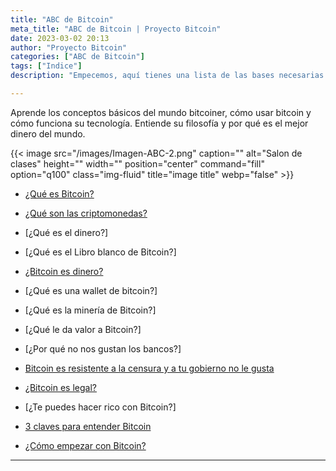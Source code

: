 ```yaml
---
title: "ABC de Bitcoin"
meta_title: "ABC de Bitcoin | Proyecto Bitcoin"
date: 2023-03-02 20:13
author: "Proyecto Bitcoin"
categories: ["ABC de Bitcoin"]
tags: ["Indice"]
description: "Empecemos, aquí tienes una lista de las bases necesarias para dar tus primeros pasos"

---
```


Aprende los conceptos básicos del mundo bitcoiner, cómo usar bitcoin y cómo funciona su tecnología. Entiende su filosofía y por qué es el mejor dinero del mundo.

{{< image src="/images/Imagen-ABC-2.png" caption="" alt="Salon de clases" height="" width="" position="center" command="fill" option="q100" class="img-fluid" title="image title"  webp="false" >}}

* [¿Qué es Bitcoin?](../que-es-bitcoin)

* [¿Qué son las criptomonedas?](../que-son-las-criptomonedas)

* [¿Qué es el dinero?]

* [¿Qué es el Libro blanco de Bitcoin?]

* [¿Bitcoin es dinero?](../bitcoin-es-dinero)

* [¿Qué es una wallet de bitcoin?]

* [¿Qué es la minería de Bitcoin?]

* [¿Qué le da valor a Bitcoin?]

* [¿Por qué no nos gustan los bancos?]

* [Bitcoin es resistente a la censura y a tu gobierno no le gusta](../bitcoin-es-resistente-a-la-censura-y-a-tu-gobierno-no-le-gusta)

* [¿Bitcoin es legal?](../bitcoin-es-legal)

* [¿Te puedes hacer rico con Bitcoin?]

* [3 claves para entender Bitcoin](../claves_entender_bitcoin)

* [¿Cómo empezar con Bitcoin?](../como-empezar-con-bitcoin)

<hr>
